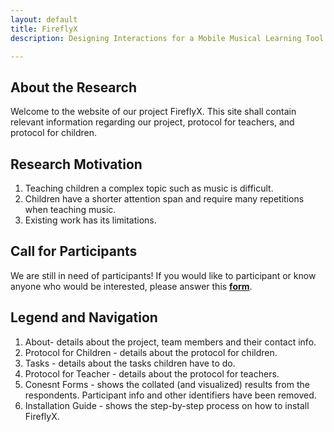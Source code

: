 ```yaml
---
layout: default
title: FireflyX 
description: Designing Interactions for a Mobile Musical Learning Tool for Children

---
```


## About the Research
 Welcome to the website of our project FireflyX. This site shall contain relevant information regarding our project, protocol for teachers, and protocol for children.
 
## Research Motivation
1. Teaching children a complex topic such as music is difficult.
1. Children have a shorter attention span and require many repetitions when teaching music.
1. Existing work has its limitations.

## Call for Participants
We are still in need of participants! If you would like to participant or know anyone who would be interested, please answer this [**form**](https://bit.ly/30VdHXD).

## Legend and Navigation
1. About- details about the project, team members and their contact info. 
1. Protocol for Children - details about the protocol for children. 
1. Tasks - details about the tasks children have to do.
1. Protocol for Teacher - details about the protocol for teachers.
1. Conesnt Forms - shows the collated (and visualized) results from the respondents. Participant info and other identifiers have been removed.
1. Installation Guide - shows the step-by-step process on how to install FireflyX.
